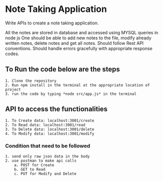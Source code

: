 # Note Taking Application
Write APIs to create a note taking application.

All the notes are stored in database and accessed using MYSQL queries in node js
One should be able to add new notes to the file, modify already written notes, delete notes and get all notes.
Should follow Rest API conventions.
Should handle errors gracefully with appropriate response codes.

## To Run the code below are the steps
```
1. Clone the repository
2. Run npm install in the terminal at the appropriate location of project
3. run the code by typing *node src/app.js* in the terminal
```

## API to access the functionalities
```
1. To Create data: localhost:3001/create
2. To Read data: localhost:3001/read
3. To Delete data: localhost:3001/delete
4. To Modify data: localhost:3001/modify
```

### Condition that need to be followed
```
1. send only raw json data in the body
2. use postman to make api calls
    a. POST for Create
    b. GET to Read
    c. PUT for Modify and Delete
```
